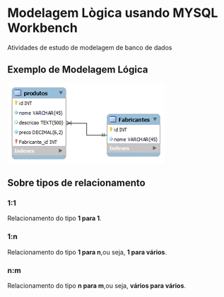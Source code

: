 # Modelagem Lògica usando MYSQL Workbench

Atividades de estudo de modelagem de banco de dados

## Exemplo de Modelagem Lógica

![Modelo Lógico do sistema de Vendas](modelo-logico-vendas.png)

## Sobre tipos de relacionamento

### 1:1

Relacionamento do tipo **1 para 1**. 

### 1:n

Relacionamento do tipo **1 para n**,ou seja, **1 para vários**.

### n:m

Relacionamento do tipo **n para m**,ou seja, **vários para vários**.



